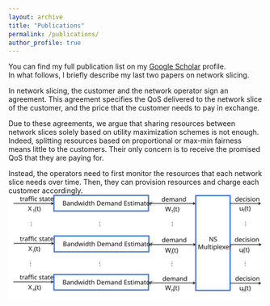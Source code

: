 ```yaml
---
layout: archive
title: "Publications"
permalink: /publications/
author_profile: true
---
```


You can find my full publication list on my <i class="fas fa-fw fa-graduation-cap"> </i> <a href="{{author.googlescholar}}"> Google Scholar</a> profile.<br/>
In what follows, I briefly describe my last two papers on network slicing. <br/>

In network slicing, the customer and the network operator sign an agreement. This agreement specifies the QoS delivered to the network slice of the customer, and the price that the customer needs to pay in exchange.

Due to these agreements, we argue that sharing resources between network slices solely based on utility maximization schemes is not enough. Indeed, splitting resources based on proportional or max-min fairness means little to the customers. Their only concern is to receive the promised QoS that they are paying for.

Instead, the operators need to first monitor the resources that each network slice needs over time. Then, they can provision resources and charge each customer accordingly.
<img src="/images/system.svg" alt="Proposed Architecture">
